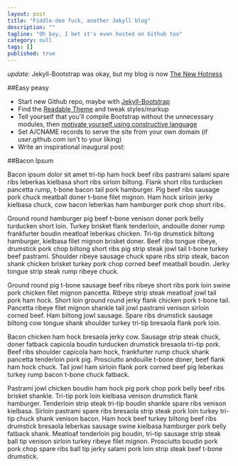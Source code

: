 ```yaml
---
layout: post
title: "Fiddle-dee fuck, another Jekyll blog"
description: ""
tagline: "Oh boy, I bet it's even hosted on Github too"
category: null
tags: []
published: true
---
```


*update:* Jekyll-Bootstrap was okay, but my blog is now [The New Hotness](/2013/06/20/the-new-hotness) 


##Easy peasy
* Start new Github repo, maybe with [Jekyll-Bootstrap](http://jekyllbootstrap.com/)
* Find the [Readable Theme](http://bootswatch.com/readable/) and tweak styles/markup
* Tell yourself that you'll compile Bootstrap without the unnecessary modules, then [motivate yourself using constructive language](https://github.com/jjt/jjt.github.com/issues/1)
* Set A/CNAME records to serve the site from your own domain (if *user*.github.com isn't to your liking)
* Write an inspirational inaugural post:

##Bacon Ipsum


Bacon ipsum dolor sit amet tri-tip ham hock beef ribs pastrami salami spare ribs leberkas kielbasa short ribs sirloin biltong. Flank short ribs turducken pancetta rump, t-bone bacon tail pork hamburger. Pig beef ribs sausage pork chuck meatball doner t-bone filet mignon. Ham hock sirloin jerky kielbasa chuck, cow bacon leberkas ham hamburger pork chop short ribs.

Ground round hamburger pig beef t-bone venison doner pork belly turducken short loin. Turkey brisket flank tenderloin, andouille doner rump frankfurter boudin meatloaf leberkas chicken. Tri-tip drumstick biltong hamburger, kielbasa filet mignon brisket doner. Beef ribs tongue ribeye, drumstick pork chop biltong short ribs pig strip steak jowl tail t-bone turkey beef pastrami. Shoulder ribeye sausage chuck spare ribs strip steak, bacon shank chicken brisket turkey pork chop corned beef meatball boudin. Jerky tongue strip steak rump ribeye chuck.

Ground round pig t-bone sausage beef ribs ribeye short ribs pork loin swine pork chicken filet mignon pancetta. Ribeye strip steak meatloaf jowl tail pork ham hock. Short loin ground round jerky flank chicken pork t-bone tail. Pancetta ribeye filet mignon shankle tail jowl pastrami venison sirloin corned beef. Ham biltong jowl sausage. Spare ribs drumstick sausage biltong cow tongue shank shoulder turkey tri-tip bresaola flank pork loin.

Bacon chicken ham hock bresaola jerky cow. Sausage strip steak chuck, doner fatback capicola boudin turducken drumstick bresaola tri-tip pork. Beef ribs shoulder capicola ham hock, frankfurter rump chuck shank pancetta tenderloin pork pig. Prosciutto andouille t-bone doner, beef flank ham hock chuck. Tail jowl ham sirloin flank pork corned beef pig leberkas turkey rump bacon t-bone chuck fatback.

Pastrami jowl chicken boudin ham hock pig pork chop pork belly beef ribs brisket shankle. Tri-tip pork loin kielbasa venison drumstick flank hamburger. Tenderloin strip steak tri-tip boudin shankle spare ribs venison kielbasa. Sirloin pastrami spare ribs bresaola strip steak pork loin turkey tri-tip chuck shank venison bacon. Ham hock beef turkey biltong beef ribs drumstick bresaola leberkas sausage swine kielbasa hamburger pork belly fatback shank. Meatloaf tenderloin pig boudin, tri-tip sausage strip steak ball tip venison sirloin turkey ribeye filet mignon. Prosciutto boudin pork pork chop spare ribs ball tip jerky salami pork loin strip steak beef t-bone drumstick.
